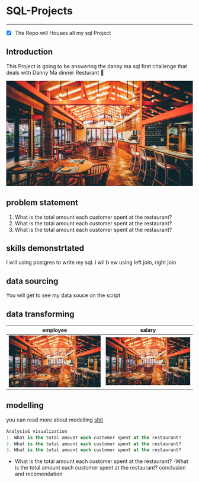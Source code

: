 # SQL-Projects  
***

- [x] The Repo will Houses all my sql Project

## Introduction
This Project is going to be answering the danny ma sql first challenge that deals with Danny Ma dinner Resturant :shallow_pan_of_food:

![](japanese_resturant.jpg)

## problem statement
1. What is the total amount each customer spent at the restaurant? 
2. What is the total amount each customer spent at the restaurant?
3. What is the total amount each customer spent at the restaurant?

## skills demonstrtated
I will using postgres to write my sql. i wil b ew using left join, right join

## data sourcing
You will get to see my data souce on the script

## data transforming
employee           |       salary
:-----------------:|:-----------:
![](japanese_resturant.jpg)              | ![](japanese_resturant.jpg)


## modelling
you can read more about modelling [shit](https://techcommunity.microsoft.com/t5/educator-developer-blog/github-for-data-analyst-and-power-platform-developers/ba-p/3719651?wt.mc_id=1reg_S-1087_webpage_reactor)
```sql
Analysis& visualization
1. What is the total amount each customer spent at the restaurant? 
2. What is the total amount each customer spent at the restaurant?
3. What is the total amount each customer spent at the restaurant?
```
- What is the total amount each customer spent at the restaurant?
-What is the total amount each customer spent at the restaurant?
conclusion and recomendation
